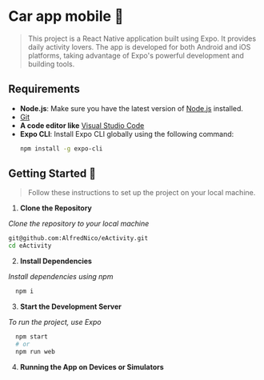 # Car app mobile 📱

> This project is a React Native application built using Expo. It provides daily activity lovers. The app is developed for both Android and iOS platforms, taking advantage of Expo's powerful development and building tools.


## Requirements
- **Node.js**: Make sure you have the latest version of [Node.js](https://nodejs.org/) installed.
- [Git](https://git-scm.com/)
- **A code editor like** [Visual Studio Code](https://code.visualstudio.com/)
- **Expo CLI**: Install Expo CLI globally using the following command:
  ```bash
  npm install -g expo-cli

## Getting Started 🚀
> Follow these instructions to set up the project on your local machine.

1. **Clone the Repository**
   
_Clone the repository to your local machine_
  ```bash
  git@github.com:AlfredNico/eActivity.git
  cd eActivity
```

2. **Install Dependencies**

_Install dependencies using npm_
  ```bash
    npm i
```

3. **Start the Development Server**

_To run the project, use Expo_
  ```bash
    npm start
    # or
    npm run web
```

4. **Running the App on Devices or Simulators**
